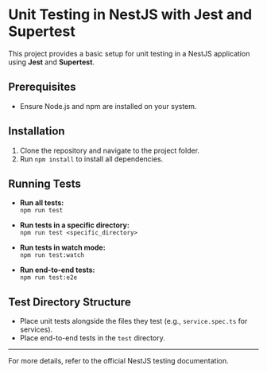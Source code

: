 # Unit Testing in NestJS with Jest and Supertest

This project provides a basic setup for unit testing in a NestJS application using **Jest** and **Supertest**.

## Prerequisites

- Ensure Node.js and npm are installed on your system.

## Installation

1. Clone the repository and navigate to the project folder.  
2. Run `npm install` to install all dependencies.

## Running Tests

- **Run all tests:**  
  `npm run test`  

- **Run tests in a specific directory:**  
  `npm run test <specific_directory>`  

- **Run tests in watch mode:**  
  `npm run test:watch`  

- **Run end-to-end tests:**  
  `npm run test:e2e`  

## Test Directory Structure

- Place unit tests alongside the files they test (e.g., `service.spec.ts` for services).  
- Place end-to-end tests in the `test` directory.

---

For more details, refer to the official NestJS testing documentation.
